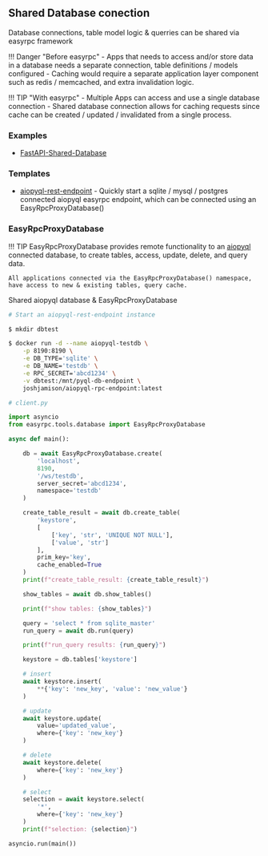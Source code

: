 ## Shared Database conection
Database connections, table model logic & querries can be shared via easyrpc framework

!!! Danger "Before easyrpc"
    - Apps that needs to access and/or store data in a database needs a separate connection, table definitions / models configured
    - Caching would require a separate application layer component such as redis / memcached, and extra invalidation logic. 

!!! TIP "With easyrpc"
    - Multiple Apps can access and use a single database connection 
    - Shared database connection allows for caching requests since cache can be created / updated / invalidated from a single process.

### Examples  
- [FastAPI-Shared-Database](https://github.com/codemation/easyrpc/tree/main/recipes/fastapi/shared_database)

### Templates
- [aiopyql-rest-endpoint](https://github.com/codemation/aiopyql-rpc-endpoint) - Quickly start a sqlite / mysql / postgres connected aiopyql easyrpc endpoint, which can be connected using an EasyRpcProxyDatabase()

### EasyRpcProxyDatabase
!!! TIP
    EasyRpcProxyDatabase provides remote functionality to an [aiopyql](https://github.com/codemation/aiopyql) connected database, to create tables, access, update, delete, and query data.    
    
    All applications connected via the EasyRpcProxyDatabase() namespace, have access to new & existing tables, query cache.


Shared aiopyql database & EasyRpcProxyDatabase

```bash
# Start an aiopyql-rest-endpoint instance

$ mkdir dbtest

$ docker run -d --name aiopyql-testdb \
    -p 8190:8190 \
    -e DB_TYPE='sqlite' \
    -e DB_NAME='testdb' \
    -e RPC_SECRET='abcd1234' \
    -v dbtest:/mnt/pyql-db-endpoint \
    joshjamison/aiopyql-rpc-endpoint:latest
```

```python
# client.py

import asyncio
from easyrpc.tools.database import EasyRpcProxyDatabase

async def main():

    db = await EasyRpcProxyDatabase.create(
        'localhost', 
        8190, 
        '/ws/testdb', 
        server_secret='abcd1234',
        namespace='testdb'
    )

    create_table_result = await db.create_table(
        'keystore',
        [
            ['key', 'str', 'UNIQUE NOT NULL'],
            ['value', 'str']
        ],
        prim_key='key',
        cache_enabled=True
    )
    print(f"create_table_result: {create_table_result}")

    show_tables = await db.show_tables()

    print(f"show tables: {show_tables}")

    query = 'select * from sqlite_master'
    run_query = await db.run(query)

    print(f"run_query results: {run_query}")

    keystore = db.tables['keystore']

    # insert
    await keystore.insert(
        **{'key': 'new_key', 'value': 'new_value'}
    )

    # update
    await keystore.update(
        value='updated_value',
        where={'key': 'new_key'}
    )

    # delete
    await keystore.delete( 
        where={'key': 'new_key'}
    )

    # select
    selection = await keystore.select( 
        '*',
        where={'key': 'new_key'}
    )
    print(f"selection: {selection}")

asyncio.run(main())
```